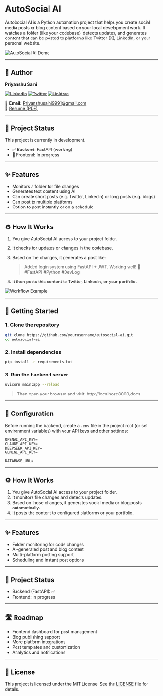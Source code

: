 # AutoSocial AI

AutoSocial AI is a Python automation project that helps you create social media posts or blog content based on your local development work. It watches a folder (like your codebase), detects updates, and generates content that can be posted to platforms like Twitter (X), LinkedIn, or your personal website.

![AutoSocial AI Demo](https://via.placeholder.com/700x300?text=AutoSocial+AI+Demo+Coming+Soon)

---

## 👤 Author

**Priyanshu Saini**

[![LinkedIn](https://img.shields.io/badge/LinkedIn-0077B5?style=flat&logo=linkedin)](https://www.linkedin.com/in/priyanshu-saini-4b4a0a28a/)
[![Twitter](https://img.shields.io/badge/X-1DA1F2?style=flat&logo=twitter)](https://twitter.com/Dev_Priyanshu_1)
[![Linktree](https://img.shields.io/badge/Linktree-43e55b?style=flat&logo=linktree)](https://linktr.ee/Priyanshu_Saini2005)

📧 **Email:** [Priyanshusaini9991@gmail.com](mailto:Priyanshusaini9991@gmail.com)  
📄 [Resume (PDF)](https://drive.google.com/file/d/1-2z_mVgygun_uHoySuZBhAwvxqfFnBQC/view?usp=sharing)

---

## 🚧 Project Status

This project is currently in development.

- ✅ Backend: FastAPI (working)  
- 🚧 Frontend: In progress

---

## ✨ Features

- Monitors a folder for file changes  
- Generates text content using AI  
- Can create short posts (e.g. Twitter, LinkedIn) or long posts (e.g. blogs)  
- Can post to multiple platforms  
- Option to post instantly or on a schedule

---

## ⚙️ How It Works

1. You give AutoSocial AI access to your project folder.  
2. It checks for updates or changes in the codebase.  
3. Based on the changes, it generates a post like:

   > Added login system using FastAPI + JWT. Working well! 🔐  
   > #FastAPI #Python #DevLog

4. It then posts this content to Twitter, LinkedIn, or your portfolio.

![Workflow Example](https://via.placeholder.com/600x250?text=Example+Workflow+Image)


---

## 🚀 Getting Started

### 1. Clone the repository

```bash
git clone https://github.com/yourusername/autosocial-ai.git
cd autosocial-ai
```

### 2. Install dependencies

```bash
pip install -r requirements.txt
```

### 3. Run the backend server

```bash
uvicorn main:app --reload
```
  > Then open your browser and visit:
  > http://localhost:8000/docs

---

## 🔧 Configuration

Before running the backend, create a `.env` file in the project root (or set environment variables) with your API keys and other settings:

```env
OPENAI_API_KEY=
CLAUDE_API_KEY=
DEEPSEEK_API_KEY=
GEMINI_API_KEY=

DATABASE_URL=
```

---

## ⚙️ How It Works

1. You give AutoSocial AI access to your project folder.  
2. It monitors file changes and detects updates.  
3. Based on those changes, it generates social media or blog posts automatically.  
4. It posts the content to configured platforms or your portfolio.

---

## ✨ Features

- Folder monitoring for code changes  
- AI-generated post and blog content  
- Multi-platform posting support  
- Scheduling and instant post options  

---

## 🚧 Project Status

- Backend (FastAPI): ✅  
- Frontend: In progress  

---

## 🛣️ Roadmap

- Frontend dashboard for post management  
- Blog publishing support  
- More platform integrations  
- Post templates and customization  
- Analytics and notifications  

---

## 📄 License

This project is licensed under the MIT License. See the [LICENSE](LICENSE) file for details.